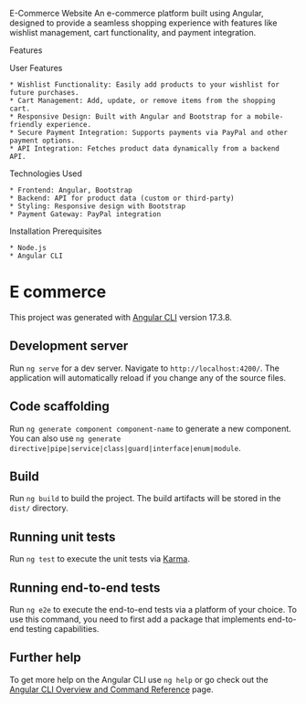 E-Commerce Website
An e-commerce platform built using Angular, designed to provide a seamless shopping experience with features like wishlist management, cart functionality, and payment integration.


Features

  User Features
  
    * Wishlist Functionality: Easily add products to your wishlist for future purchases.
    * Cart Management: Add, update, or remove items from the shopping cart.
    * Responsive Design: Built with Angular and Bootstrap for a mobile-friendly experience.
    * Secure Payment Integration: Supports payments via PayPal and other payment options.
    * API Integration: Fetches product data dynamically from a backend API.

    
Technologies Used

    * Frontend: Angular, Bootstrap
    * Backend: API for product data (custom or third-party)
    * Styling: Responsive design with Bootstrap
    * Payment Gateway: PayPal integration

    
Installation
Prerequisites

    * Node.js
    * Angular CLI


# E commerce

This project was generated with [Angular CLI](https://github.com/angular/angular-cli) version 17.3.8.

## Development server

Run `ng serve` for a dev server. Navigate to `http://localhost:4200/`. The application will automatically reload if you change any of the source files.

## Code scaffolding

Run `ng generate component component-name` to generate a new component. You can also use `ng generate directive|pipe|service|class|guard|interface|enum|module`.

## Build

Run `ng build` to build the project. The build artifacts will be stored in the `dist/` directory.

## Running unit tests

Run `ng test` to execute the unit tests via [Karma](https://karma-runner.github.io).

## Running end-to-end tests

Run `ng e2e` to execute the end-to-end tests via a platform of your choice. To use this command, you need to first add a package that implements end-to-end testing capabilities.

## Further help

To get more help on the Angular CLI use `ng help` or go check out the [Angular CLI Overview and Command Reference](https://angular.io/cli) page.
